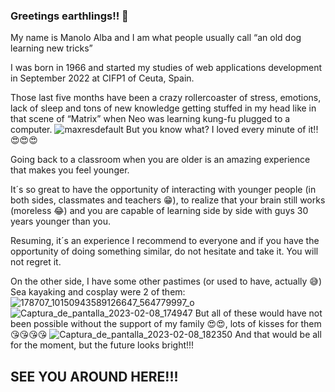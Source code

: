 ### Greetings earthlings!! 👋

My name is Manolo Alba and I am what people usually call “an old dog learning new tricks”

I was born in 1966 and started my studies of web applications development in September 2022 at CIFP1 of Ceuta, Spain.

Those last five months have been a crazy rollercoaster of stress, emotions, lack of sleep and tons of new knowledge getting stuffed in my head like in that scene of “Matrix” when Neo was learning kung-fu plugged to a computer.
![maxresdefault](https://user-images.githubusercontent.com/120907520/219437199-d02df963-866c-4675-b51f-1556c0af4fe3.jpg)
But you know what? I loved every minute of it!! 😍😍😍

Going back to a classroom when you are older is an amazing experience that makes you feel younger. 

It´s so great to have the opportunity of interacting with younger people (in both sides, classmates and teachers 😁), to realize that your brain still works (moreless 😂)  and you are capable of learning side by side with guys 30 years younger than you.

Resuming, it´s an experience I recommend to everyone and if you have the opportunity of doing something similar, do not hesitate and take it. You will not regret it.

On the other side, I have some other pastimes (or used to have, actually 😅) Sea kayaking and cosplay were 2 of them:
![178707_10150943589126647_564779997_o](https://user-images.githubusercontent.com/120907520/219437357-577cc5d2-60ca-4847-b4f6-ffe0b720d376.jpg)
![Captura_de_pantalla_2023-02-08_174947](https://user-images.githubusercontent.com/120907520/219437389-ce56e75a-3d40-498c-b734-bc5905bd85b8.jpg)
But all of these would have not been possible without the support of my family 😍😍, lots of kisses for them 😘😘😘😘
![Captura_de_pantalla_2023-02-08_182350](https://user-images.githubusercontent.com/120907520/219437503-db74b93e-340b-4ff7-ab44-ed83f1690798.jpg)
And that would be all for the moment, but the future looks bright!!! 

## **SEE YOU AROUND HERE!!!**

